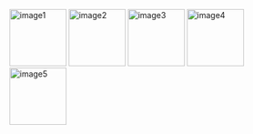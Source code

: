 <p>
  <img src="https://github.com/user-attachments/assets/d6be5783-0ae8-4fc2-8b0a-8d4986c77c4a" alt="image1" width="100" />
  <img src="https://github.com/user-attachments/assets/d016093e-7a21-492a-ab03-10e4a72f6110" alt="image2" width="100" />
  <img src="https://github.com/user-attachments/assets/9456380f-c303-4766-978c-1982f0514102" alt="image3" width="100" />
  <img src="https://github.com/user-attachments/assets/08cfab53-acbd-4c1d-a4c3-3f1ec8f5cb91" alt="image4" width="100" />
  <img src="https://github.com/user-attachments/assets/219dcffe-f853-45ca-8f42-dbf534264782" alt="image5" width="100" />
</p>
